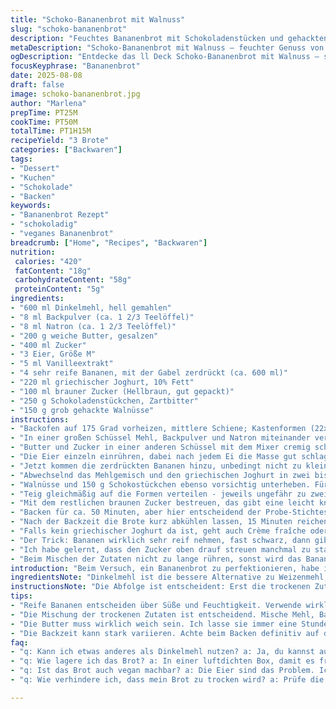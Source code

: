 ```yaml
---
title: "Schoko-Bananenbrot mit Walnuss"
slug: "schoko-bananenbrot"
description: "Feuchtes Bananenbrot mit Schokoladenstücken und gehackten Walnüssen. Nutzt Dinkelmehl statt Weizen, und griechischen Joghurt ersetzt die saure Sahne. Die leichte Karamellnote der braunen Zuckerkruste, der Geruch von gerösteten Nüssen und der samtige Schmelz der Schokolade prägen das Backerlebnis. Drei Kastenformen, je ca. 22 x 12 cm, werden bestückt, gut für Familie oder Gäste. Die Kombination von Backpulver und Natron sorgt für angenehme Lockerung, während die Bananen für Feuchtigkeit und Süße sorgen. Mit den richtigen Backzeiten und dem kritischen Blick auf Bräunungsgrade und Stichproben trifft man die Balance, die krümelige Struktur und feuchte Mitte verbindet."
metaDescription: "Schoko-Bananenbrot mit Walnuss – feuchter Genuss von Dinkelmehl, Schokolade und Walnüssen; einfach und unwiderstehlich"
ogDescription: "Entdecke das ll Deck Schoko-Bananenbrot mit Walnuss – saftig, locker, voller Aromen und perfekt für jeden Kaffeetisch; probier es aus"
focusKeyphrase: "Bananenbrot"
date: 2025-08-08
draft: false
image: schoko-bananenbrot.jpg
author: "Marlena"
prepTime: PT25M
cookTime: PT50M
totalTime: PT1H15M
recipeYield: "3 Brote"
categories: ["Backwaren"]
tags:
- "Dessert"
- "Kuchen"
- "Schokolade"
- "Backen"
keywords:
- "Bananenbrot Rezept"
- "schokoladig"
- "veganes Bananenbrot"
breadcrumb: ["Home", "Recipes", "Backwaren"]
nutrition: 
 calories: "420"
 fatContent: "18g"
 carbohydrateContent: "58g"
 proteinContent: "5g"
ingredients:
- "600 ml Dinkelmehl, hell gemahlen"
- "8 ml Backpulver (ca. 1 2/3 Teelöffel)"
- "8 ml Natron (ca. 1 2/3 Teelöffel)"
- "200 g weiche Butter, gesalzen"
- "400 ml Zucker"
- "3 Eier, Größe M"
- "5 ml Vanilleextrakt"
- "4 sehr reife Bananen, mit der Gabel zerdrückt (ca. 600 ml)"
- "220 ml griechischer Joghurt, 10% Fett"
- "100 ml brauner Zucker (Hellbraun, gut gepackt)"
- "250 g Schokoladenstückchen, Zartbitter"
- "150 g grob gehackte Walnüsse"
instructions:
- "Backofen auf 175 Grad vorheizen, mittlere Schiene; Kastenformen (22x12 cm) mit Backpapier auslegen, das an zwei Seiten übersteht. Die Ränder ordentlich buttern, damit das Papier haftet und leicht das Brot heraushebt."
- "In einer großen Schüssel Mehl, Backpulver und Natron miteinander vermischen. Das mehlige Gemisch durch ein Sieb geben, damit sich keine Klumpen verstecken. Beiseitestellen, das ist wichtig für eine gleichmäßige Luftverteilung im Teig."
- "Butter und Zucker in einer anderen Schüssel mit dem Mixer cremig schlagen. Stellt sicher, die Butter ist wirklich weich – zimmertemperiert aber nicht geschmolzen. Das Geriesel des Mixers spürt man, wenn die Masse dick wird und sich vom Rand löst."
- "Die Eier einzeln einrühren, dabei nach jedem Ei die Masse gut schlagen. Vanille zugeben. Die Mischung glänzt jetzt und trägt leichte Luftblasen."
- "Jetzt kommen die zerdrückten Bananen hinzu, unbedingt nicht zu klein, manche Stückchen dürfen bleiben. Kurz und vorsichtig unterrühren. Ein Übermixen zerstört die Struktur."
- "Abwechselnd das Mehlgemisch und den griechischen Joghurt in zwei bis drei Schüben einarbeiten. Immer nur so viel wie nötig, gerade so, dass keine trockenen Stellen mehr sichtbar sind. Das Ziel ist ein zähflüssiger Teig, samtig und schwer zugleich."
- "Walnüsse und 150 g Schokostückchen ebenso vorsichtig unterheben. Für die knackige Gegenstück zum weichen Teig. Wer keine Walnüsse mag, kann Pekannüsse oder Haselnüsse nehmen. Manchmal ersetze ich auch Schokolade durch Karamellstücke für mehr Tiefe."
- "Teig gleichmäßig auf die Formen verteilen - jeweils ungefähr zu zwei Dritteln füllen. Nicht zu voll, der Teig arbeitet beim Backen."
- "Mit dem restlichen braunen Zucker bestreuen, das gibt eine leicht knusprige, karamellige Kruste. Dann noch einige Schokostückchen zur Dekoration oben drauf. Das sieht unordentlich aus, aber das Aroma wächst mit der Hitze."
- "Backen für ca. 50 Minuten, aber hier entscheidend der Probe-Stichtest mit einem dünnen Holzstäbchen in der Mitte. Bleibt klebrige Schokolade daran hängen, das Brot ist noch etwas roh innen, also weitere 5-10 Minuten Backzeit. Gleichzeitig auf die Ränder und Bräunung achten – sie sollten kraftvoll goldbraun, aber nicht verbrannt sein."
- "Nach der Backzeit die Brote kurz abkühlen lassen, 15 Minuten reichen. Dann aus der Form heben, das Papier als Hebehilfe nehmen. Vollständig auskühlen lassen, sonst bricht das Brot innen zusammen."
- "Falls kein griechischer Joghurt da ist, geht auch Crème fraîche oder saure Sahne (250 ml). Butter kann man mit gleicher Menge Pflanzenöl mischen für feuchtere Resultate. Walnüsse lassen sich durch Mandeln oder grobe Haferflocken ersetzen, wenn ein nussfreier Teig gewünscht ist."
- "Der Trick: Bananen wirklich sehr reif nehmen, fast schwarz, dann gibt es die nötige Süße und Saftigkeit. Nicht mit unreifen Bananen arbeiten, sonst wird der Teig trocken. Die richtige Backformgröße ist wichtig. Zu kleine Formen bringen überfüllte Brote, zu große machen kaum Struktur."
- "Ich habe gelernt, dass den Zucker oben drauf streuen manchmal zu stark karamellisiert und leicht bitter wird. Man kann dann die Zuckermenge etwas reduzieren oder mit grobem Zucker experimentieren."
- "Beim Mischen der Zutaten nicht zu lange rühren, sonst wird das Bananenbrot zäh statt fluffig. Die Zutaten, besonders Eier und Butter, müssen zimmerwarm sein, sonst gerinnt der Teig ungleichmäßig – dann sichtbar klumpig und die Struktur leidet."
introduction: "Beim Versuch, ein Bananenbrot zu perfektionieren, habe ich mich oft an den klassischen Zutaten orientiert – doch das änderte sich mit dem Wechsel auf Dinkelmehl und griechischen Joghurt. Das macht den Teig nicht nur verträglicher, sondern auch geschmacklich reichhaltiger. Viele unterschätzen, wie wichtig die Textur der Bananen ist und die Temperatur der Zutaten. Außerdem: die Walnüsse bringen nicht nur Biss, sondern auch Aroma und Struktur. Das Einlegen von Zucker und Schokolade obenauf ist nicht nur optisch ein Hingucker, sondern verleiht dem Brot eine unverwechselbare Kruste. Die Backzeit variiert stark und erfordert Aufmerksamkeit, denn die Grenzen zwischen saftig und roh oder trocken sind schmal. Die richtige Mischung aus Timing, Verhältnis und Gefühl bringt das Brot zum Singen."
ingredientsNote: "Dinkelmehl ist die bessere Alternative zu Weizenmehl, etwas grobkörniger und mit mehr Ballaststoffen. Wer keine Nüsse verträgt, lässt diese einfach weg oder ersetzt sie durch Haferflocken. Griechischer Joghurt sorgt für eine bessere Feuchtigkeit als saure Sahne und hat eine feine Säure, die den Geschmack hebt. Butter sollte nicht geschmolzen sein, sondern weich – das beeinflusst das Volumen. Die Bananen müssen wirklich reif sein, am besten voll braun gesprenkelt, sonst fehlt Süße und das Brot wird trocken. Beim Zucker gilt: mit Vollrohrzucker oder Rohrohrzucker experimentieren, das verleiht Tiefe. Die Schokostückchen können durch grob gehackte dunkle Schokolade oder auch Zartbitter-Schoko-Chips ersetzt werden.Das Backpapier erleichtert das spätere Herauslösen enorm, vor allem wenn die Brote am Rand etwas anbacken."
instructionsNote: "Die Abfolge ist entscheident: Erst die trockenen Zutaten mischen und sieben, damit sich alles gut verteilt, dann die Butter und Zucker cremig schlagen – das bringt Luft rein, die später fürs Volumen gebraucht wird. Ei einzeln hinzufügen, damit der Teig nicht gerinnt. Beim Einrühren der Bananen und von Joghurt und Mehl abwechseln, für eine bessere Textur und um Verklumpen zu vermeiden. Vorsicht beim Unterheben von Schoki und Nüssen, zu wildes Rühren zerstört das Volumen. Die Backzeit hängt vom Ofen ab, daher ist der Stichtest essenziell. Die Oberfläche sollte dunkel, aber nicht verbrannt sein, die Kruste leicht knusprig. Nach dem Backen die Brote in der Form kurz abkühlen lassen, um ein zu starkes Einsinken zu vermeiden, dann herausnehmen und auskühlen lassen. So bleibt die Struktur locker und das Brot saftig."
tips:
- "Reife Bananen entscheiden über Süße und Feuchtigkeit. Verwende wirklich sehr reife, fast schwarze Bananen. Tut dies nicht, wird das Brot schnell trocken und fade. Ich habe es oft gemerkt – die Farben in der Schale müssen dunkel sein. Schmecke die Banane vor dem Zerdrücken ab. Wenn sie zu fest sind, wird das Brot nicht saftig."
- "Die Mischung der trockenen Zutaten ist entscheidend. Mische Mehl, Backpulver und Natron. Siebe alles gut, um Klumpen zu vermeiden. Ein Schritt, den ich oft übersehen habe. Klumpen behindern die Lockerung des Teiges und der Backprozess wird schwieriger. Ich wage manchmal, eine Prise Zimt hinzuzufügen, für eine andere Note."
- "Die Butter muss wirklich weich sein. Ich lasse sie immer eine Stunde bei Zimmertemperatur stehen. Wenn sie nicht warm genug ist, wird das Rühren intensiv. Gefühl ist wichtig. Das Aufschlagen mit Zucker bringt Luft hinein. Die Masse muss glänzen, ein Zeichen, dass du richtig bist."
- "Die Backzeit kann stark variieren. Achte beim Backen definitiv auf dein Gefühl. Der Stichtest muss entscheiden, ob das Brot bereit ist; ein dünnes Holzstäbchen zeigt es dir. Wenn sich Schokolade daran absetzt, braucht es mehr Zeit. Die Ränder sollten goldbraun sein, das ist ein großartiger Indikator für die richtige Backstube."
faq:
- "q: Kann ich etwas anderes als Dinkelmehl nutzen? a: Ja, du kannst auch Weizenmehl nehmen. Aber dann wird die Textur anders. Dinkel hat mehr Ballaststoffe, what’s good. Weizen macht es lockerer, aber ich persönlich mag Dinkel mehr."
- "q: Wie lagere ich das Brot? a: In einer luftdichten Box, damit es frisch bleibt. Oder einfach in Backpapier eingewickelt. Draussen hält es weniger lange. Das habe ich einmal festgestellt, ist aber nicht der Hit am nächsten Tag. Kälte hilft notfalls zum Frischhalten."
- "q: Ist das Brot auch vegan machbar? a: Die Eier sind das Problem. Ich habe gehört, dass Apfelmus oder Chia-Ei gute Ersatzmöglichkeiten sind. Noteiert aber, es könnte etwas dichter werden. Experimentiere ruhig, hatte schon viele Versuche."
- "q: Wie verhindere ich, dass mein Brot zu trocken wird? a: Prüfe die Bananen – sie müssen wirklich reif sein. Bei zu wenig Flüssigkeit wird es bröckelig. Joghurt oder mehr Schokolade können helfen. Behalte immer auch den Backofen im Blick, dass die Hitze stimmt."

---
```

